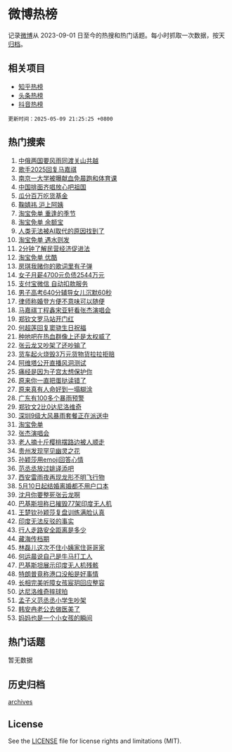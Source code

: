 # 微博热榜

记录[微博](https://www.weibo.com)从 2023-09-01 日至今的热搜和热门话题。每小时抓取一次数据，按天[归档](archives)。

## 相关项目

- [知乎热榜](https://github.com/hotarchive/zhihu)
- [头条热榜](https://github.com/hotarchive/toutiao)
- [抖音热榜](https://github.com/hotarchive/douyin)


`更新时间：2025-05-09 21:25:25 +0800`

## 热门搜索

1. [中俄两国要风雨同渡关山共越](https://m.weibo.cn/search?containerid=100103type%3D1%26t%3D10%26q%3D%23%E4%B8%AD%E4%BF%84%E4%B8%A4%E5%9B%BD%E8%A6%81%E9%A3%8E%E9%9B%A8%E5%90%8C%E6%B8%A1%E5%85%B3%E5%B1%B1%E5%85%B1%E8%B6%8A%23&stream_entry_id=51&isnewpage=1&extparam=seat%3D1%26cate%3D10103%26pos%3D0%26c_type%3D51%26filter_type%3Drealtimehot%26stream_entry_id%3D51%26q%3D%2523%25E4%25B8%25AD%25E4%25BF%2584%25E4%25B8%25A4%25E5%259B%25BD%25E8%25A6%2581%25E9%25A3%258E%25E9%259B%25A8%25E5%2590%258C%25E6%25B8%25A1%25E5%2585%25B3%25E5%25B1%25B1%25E5%2585%25B1%25E8%25B6%258A%2523%26dgr%3D0%26display_time%3D1746797123%26pre_seqid%3D174679712377603380353147)
1. [歌手2025回复马嘉祺](https://m.weibo.cn/search?containerid=100103type%3D1%26t%3D10%26q%3D%23%E6%AD%8C%E6%89%8B2025%E5%9B%9E%E5%A4%8D%E9%A9%AC%E5%98%89%E7%A5%BA%23&stream_entry_id=31&isnewpage=1&extparam=seat%3D1%26lcate%3D5001%26stream_entry_id%3D31%26q%3D%2523%25E6%25AD%258C%25E6%2589%258B2025%25E5%259B%259E%25E5%25A4%258D%25E9%25A9%25AC%25E5%2598%2589%25E7%25A5%25BA%2523%26dgr%3D0%26realpos%3D1%26cate%3D5001%26c_type%3D31%26pos%3D0%26band_rank%3D1%26flag%3D2%26filter_type%3Drealtimehot%26display_time%3D1746797123%26pre_seqid%3D174679712377603380353147)
1. [南京一大学被曝献血免晨跑和体育课](https://m.weibo.cn/search?containerid=100103type%3D1%26t%3D10%26q%3D%23%E5%8D%97%E4%BA%AC%E4%B8%80%E5%A4%A7%E5%AD%A6%E8%A2%AB%E6%9B%9D%E7%8C%AE%E8%A1%80%E5%85%8D%E6%99%A8%E8%B7%91%E5%92%8C%E4%BD%93%E8%82%B2%E8%AF%BE%23&stream_entry_id=31&isnewpage=1&extparam=seat%3D1%26lcate%3D5001%26stream_entry_id%3D31%26q%3D%2523%25E5%258D%2597%25E4%25BA%25AC%25E4%25B8%2580%25E5%25A4%25A7%25E5%25AD%25A6%25E8%25A2%25AB%25E6%259B%259D%25E7%258C%25AE%25E8%25A1%2580%25E5%2585%258D%25E6%2599%25A8%25E8%25B7%2591%25E5%2592%258C%25E4%25BD%2593%25E8%2582%25B2%25E8%25AF%25BE%2523%26dgr%3D0%26realpos%3D2%26cate%3D5001%26c_type%3D31%26pos%3D1%26band_rank%3D2%26flag%3D1%26filter_type%3Drealtimehot%26display_time%3D1746797123%26pre_seqid%3D174679712377603380353147)
1. [中国排面齐唱放心吧祖国](https://m.weibo.cn/search?containerid=100103type%3D1%26t%3D10%26q%3D%23%E4%B8%AD%E5%9B%BD%E6%8E%92%E9%9D%A2%E9%BD%90%E5%94%B1%E6%94%BE%E5%BF%83%E5%90%A7%E7%A5%96%E5%9B%BD%23&stream_entry_id=31&isnewpage=1&extparam=seat%3D1%26lcate%3D5001%26stream_entry_id%3D31%26q%3D%2523%25E4%25B8%25AD%25E5%259B%25BD%25E6%258E%2592%25E9%259D%25A2%25E9%25BD%2590%25E5%2594%25B1%25E6%2594%25BE%25E5%25BF%2583%25E5%2590%25A7%25E7%25A5%2596%25E5%259B%25BD%2523%26dgr%3D0%26realpos%3D3%26cate%3D5001%26c_type%3D31%26pos%3D2%26band_rank%3D3%26flag%3D0%26filter_type%3Drealtimehot%26display_time%3D1746797123%26pre_seqid%3D174679712377603380353147)
1. [瓜分百万吃货基金](https://m.weibo.cn/search?containerid=100103type%3D1%26t%3D10%26q%3D%23%E7%93%9C%E5%88%86%E7%99%BE%E4%B8%87%E5%90%83%E8%B4%A7%E5%9F%BA%E9%87%91%23&stream_entry_id=31&isnewpage=1&extparam=seat%3D1%26lcate%3D5001%26is_ad_pos%3D1%26stream_entry_id%3D31%26q%3D%2523%25E7%2593%259C%25E5%2588%2586%25E7%2599%25BE%25E4%25B8%2587%25E5%2590%2583%25E8%25B4%25A7%25E5%259F%25BA%25E9%2587%2591%2523%26dgr%3D0%26adid%3D285329%26cate%3D5001%26pos%3D3%26band_rank%3D4%26c_type%3D31%26filter_type%3Drealtimehot%26display_time%3D1746797123%26pre_seqid%3D174679712377603380353147)
1. [鞠婧祎 沪上阿姨](https://m.weibo.cn/search?containerid=100103type%3D1%26t%3D10%26q%3D%E9%9E%A0%E5%A9%A7%E7%A5%8E+%E6%B2%AA%E4%B8%8A%E9%98%BF%E5%A7%A8&stream_entry_id=31&isnewpage=1&extparam=seat%3D1%26lcate%3D5001%26stream_entry_id%3D31%26q%3D%25E9%259E%25A0%25E5%25A9%25A7%25E7%25A5%258E%2520%25E6%25B2%25AA%25E4%25B8%258A%25E9%2598%25BF%25E5%25A7%25A8%26dgr%3D0%26realpos%3D4%26cate%3D5001%26c_type%3D31%26pos%3D4%26band_rank%3D4%26flag%3D1%26filter_type%3Drealtimehot%26display_time%3D1746797123%26pre_seqid%3D174679712377603380353147)
1. [淘宝免单 重逢的季节](https://m.weibo.cn/search?containerid=100103type%3D1%26t%3D10%26q%3D%E6%B7%98%E5%AE%9D%E5%85%8D%E5%8D%95+%E9%87%8D%E9%80%A2%E7%9A%84%E5%AD%A3%E8%8A%82&stream_entry_id=31&isnewpage=1&extparam=seat%3D1%26lcate%3D5001%26stream_entry_id%3D31%26q%3D%25E6%25B7%2598%25E5%25AE%259D%25E5%2585%258D%25E5%258D%2595%2520%25E9%2587%258D%25E9%2580%25A2%25E7%259A%2584%25E5%25AD%25A3%25E8%258A%2582%26dgr%3D0%26realpos%3D5%26cate%3D5001%26c_type%3D31%26pos%3D5%26band_rank%3D5%26flag%3D0%26filter_type%3Drealtimehot%26display_time%3D1746797123%26pre_seqid%3D174679712377603380353147)
1. [淘宝免单 余额宝](https://m.weibo.cn/search?containerid=100103type%3D1%26t%3D10%26q%3D%E6%B7%98%E5%AE%9D%E5%85%8D%E5%8D%95+%E4%BD%99%E9%A2%9D%E5%AE%9D&stream_entry_id=31&isnewpage=1&extparam=seat%3D1%26lcate%3D5001%26stream_entry_id%3D31%26q%3D%25E6%25B7%2598%25E5%25AE%259D%25E5%2585%258D%25E5%258D%2595%2520%25E4%25BD%2599%25E9%25A2%259D%25E5%25AE%259D%26dgr%3D0%26realpos%3D6%26cate%3D5001%26c_type%3D31%26pos%3D6%26band_rank%3D6%26flag%3D1%26filter_type%3Drealtimehot%26display_time%3D1746797123%26pre_seqid%3D174679712377603380353147)
1. [人类无法被AI取代的原因找到了](https://m.weibo.cn/search?containerid=100103type%3D1%26t%3D10%26q%3D%23%E4%BA%BA%E7%B1%BB%E6%97%A0%E6%B3%95%E8%A2%ABAI%E5%8F%96%E4%BB%A3%E7%9A%84%E5%8E%9F%E5%9B%A0%E6%89%BE%E5%88%B0%E4%BA%86%23&stream_entry_id=31&isnewpage=1&extparam=seat%3D1%26lcate%3D5001%26is_ad_pos%3D1%26stream_entry_id%3D31%26q%3D%2523%25E4%25BA%25BA%25E7%25B1%25BB%25E6%2597%25A0%25E6%25B3%2595%25E8%25A2%25ABAI%25E5%258F%2596%25E4%25BB%25A3%25E7%259A%2584%25E5%258E%259F%25E5%259B%25A0%25E6%2589%25BE%25E5%2588%25B0%25E4%25BA%2586%2523%26dgr%3D0%26adid%3D285338%26pos%3D7%26topic_ad%3D1%26filter_type%3Drealtimehot%26band_rank%3D7%26c_type%3D31%26cate%3D5001%26display_time%3D1746797123%26pre_seqid%3D174679712377603380353147)
1. [淘宝免单 遇水则发](https://m.weibo.cn/search?containerid=100103type%3D1%26t%3D10%26q%3D%E6%B7%98%E5%AE%9D%E5%85%8D%E5%8D%95+%E9%81%87%E6%B0%B4%E5%88%99%E5%8F%91&stream_entry_id=31&isnewpage=1&extparam=seat%3D1%26lcate%3D5001%26stream_entry_id%3D31%26q%3D%25E6%25B7%2598%25E5%25AE%259D%25E5%2585%258D%25E5%258D%2595%2520%25E9%2581%2587%25E6%25B0%25B4%25E5%2588%2599%25E5%258F%2591%26dgr%3D0%26realpos%3D7%26cate%3D5001%26c_type%3D31%26pos%3D8%26band_rank%3D7%26flag%3D1%26filter_type%3Drealtimehot%26display_time%3D1746797123%26pre_seqid%3D174679712377603380353147)
1. [2分钟了解民营经济促进法](https://m.weibo.cn/search?containerid=100103type%3D1%26t%3D10%26q%3D%232%E5%88%86%E9%92%9F%E4%BA%86%E8%A7%A3%E6%B0%91%E8%90%A5%E7%BB%8F%E6%B5%8E%E4%BF%83%E8%BF%9B%E6%B3%95%23&stream_entry_id=31&isnewpage=1&extparam=seat%3D1%26lcate%3D5001%26stream_entry_id%3D31%26q%3D%25232%25E5%2588%2586%25E9%2592%259F%25E4%25BA%2586%25E8%25A7%25A3%25E6%25B0%2591%25E8%2590%25A5%25E7%25BB%258F%25E6%25B5%258E%25E4%25BF%2583%25E8%25BF%259B%25E6%25B3%2595%2523%26dgr%3D0%26realpos%3D8%26cate%3D5001%26c_type%3D31%26pos%3D9%26band_rank%3D8%26flag%3D0%26filter_type%3Drealtimehot%26display_time%3D1746797123%26pre_seqid%3D174679712377603380353147)
1. [淘宝免单 优酷](https://m.weibo.cn/search?containerid=100103type%3D1%26t%3D10%26q%3D%E6%B7%98%E5%AE%9D%E5%85%8D%E5%8D%95+%E4%BC%98%E9%85%B7&stream_entry_id=31&isnewpage=1&extparam=seat%3D1%26lcate%3D5001%26stream_entry_id%3D31%26q%3D%25E6%25B7%2598%25E5%25AE%259D%25E5%2585%258D%25E5%258D%2595%2520%25E4%25BC%2598%25E9%2585%25B7%26dgr%3D0%26realpos%3D9%26cate%3D5001%26c_type%3D31%26pos%3D10%26band_rank%3D9%26flag%3D0%26filter_type%3Drealtimehot%26display_time%3D1746797123%26pre_seqid%3D174679712377603380353147)
1. [房琪我赌你的歌词里有子弹](https://m.weibo.cn/search?containerid=100103type%3D1%26t%3D10%26q%3D%E6%88%BF%E7%90%AA%E6%88%91%E8%B5%8C%E4%BD%A0%E7%9A%84%E6%AD%8C%E8%AF%8D%E9%87%8C%E6%9C%89%E5%AD%90%E5%BC%B9&stream_entry_id=31&isnewpage=1&extparam=seat%3D1%26lcate%3D5001%26stream_entry_id%3D31%26q%3D%25E6%2588%25BF%25E7%2590%25AA%25E6%2588%2591%25E8%25B5%258C%25E4%25BD%25A0%25E7%259A%2584%25E6%25AD%258C%25E8%25AF%258D%25E9%2587%258C%25E6%259C%2589%25E5%25AD%2590%25E5%25BC%25B9%26dgr%3D0%26realpos%3D10%26cate%3D5001%26c_type%3D31%26pos%3D11%26band_rank%3D10%26flag%3D1%26filter_type%3Drealtimehot%26display_time%3D1746797123%26pre_seqid%3D174679712377603380353147)
1. [女子月薪4700元负债2544万元](https://m.weibo.cn/search?containerid=100103type%3D1%26t%3D10%26q%3D%23%E5%A5%B3%E5%AD%90%E6%9C%88%E8%96%AA4700%E5%85%83%E8%B4%9F%E5%80%BA2544%E4%B8%87%E5%85%83%23&stream_entry_id=31&isnewpage=1&extparam=seat%3D1%26lcate%3D5001%26stream_entry_id%3D31%26q%3D%2523%25E5%25A5%25B3%25E5%25AD%2590%25E6%259C%2588%25E8%2596%25AA4700%25E5%2585%2583%25E8%25B4%259F%25E5%2580%25BA2544%25E4%25B8%2587%25E5%2585%2583%2523%26dgr%3D0%26realpos%3D11%26cate%3D5001%26c_type%3D31%26pos%3D12%26band_rank%3D11%26flag%3D1%26filter_type%3Drealtimehot%26display_time%3D1746797123%26pre_seqid%3D174679712377603380353147)
1. [支付宝微信 自动扣款服务](https://m.weibo.cn/search?containerid=100103type%3D1%26t%3D10%26q%3D%E6%94%AF%E4%BB%98%E5%AE%9D%E5%BE%AE%E4%BF%A1+%E8%87%AA%E5%8A%A8%E6%89%A3%E6%AC%BE%E6%9C%8D%E5%8A%A1&stream_entry_id=31&isnewpage=1&extparam=seat%3D1%26lcate%3D5001%26stream_entry_id%3D31%26q%3D%25E6%2594%25AF%25E4%25BB%2598%25E5%25AE%259D%25E5%25BE%25AE%25E4%25BF%25A1%2520%25E8%2587%25AA%25E5%258A%25A8%25E6%2589%25A3%25E6%25AC%25BE%25E6%259C%258D%25E5%258A%25A1%26dgr%3D0%26realpos%3D12%26cate%3D5001%26c_type%3D31%26pos%3D13%26band_rank%3D12%26flag%3D2%26filter_type%3Drealtimehot%26display_time%3D1746797123%26pre_seqid%3D174679712377603380353147)
1. [男子高考640分辅导女儿沉默60秒](https://m.weibo.cn/search?containerid=100103type%3D1%26t%3D10%26q%3D%23%E7%94%B7%E5%AD%90%E9%AB%98%E8%80%83640%E5%88%86%E8%BE%85%E5%AF%BC%E5%A5%B3%E5%84%BF%E6%B2%89%E9%BB%9860%E7%A7%92%23&stream_entry_id=31&isnewpage=1&extparam=seat%3D1%26lcate%3D5001%26stream_entry_id%3D31%26q%3D%2523%25E7%2594%25B7%25E5%25AD%2590%25E9%25AB%2598%25E8%2580%2583640%25E5%2588%2586%25E8%25BE%2585%25E5%25AF%25BC%25E5%25A5%25B3%25E5%2584%25BF%25E6%25B2%2589%25E9%25BB%259860%25E7%25A7%2592%2523%26dgr%3D0%26realpos%3D13%26cate%3D5001%26c_type%3D31%26pos%3D14%26band_rank%3D13%26flag%3D0%26filter_type%3Drealtimehot%26display_time%3D1746797123%26pre_seqid%3D174679712377603380353147)
1. [律师称婚登方便不意味可以随便](https://m.weibo.cn/search?containerid=100103type%3D1%26t%3D10%26q%3D%23%E5%BE%8B%E5%B8%88%E7%A7%B0%E5%A9%9A%E7%99%BB%E6%96%B9%E4%BE%BF%E4%B8%8D%E6%84%8F%E5%91%B3%E5%8F%AF%E4%BB%A5%E9%9A%8F%E4%BE%BF%23&stream_entry_id=31&isnewpage=1&extparam=seat%3D1%26lcate%3D5001%26stream_entry_id%3D31%26q%3D%2523%25E5%25BE%258B%25E5%25B8%2588%25E7%25A7%25B0%25E5%25A9%259A%25E7%2599%25BB%25E6%2596%25B9%25E4%25BE%25BF%25E4%25B8%258D%25E6%2584%258F%25E5%2591%25B3%25E5%258F%25AF%25E4%25BB%25A5%25E9%259A%258F%25E4%25BE%25BF%2523%26dgr%3D0%26realpos%3D14%26cate%3D5001%26c_type%3D31%26pos%3D15%26band_rank%3D14%26flag%3D1%26filter_type%3Drealtimehot%26display_time%3D1746797123%26pre_seqid%3D174679712377603380353147)
1. [马嘉祺丁程鑫宋亚轩看张杰演唱会](https://m.weibo.cn/search?containerid=100103type%3D1%26t%3D10%26q%3D%23%E9%A9%AC%E5%98%89%E7%A5%BA%E4%B8%81%E7%A8%8B%E9%91%AB%E5%AE%8B%E4%BA%9A%E8%BD%A9%E7%9C%8B%E5%BC%A0%E6%9D%B0%E6%BC%94%E5%94%B1%E4%BC%9A%23&stream_entry_id=31&isnewpage=1&extparam=seat%3D1%26lcate%3D5001%26stream_entry_id%3D31%26q%3D%2523%25E9%25A9%25AC%25E5%2598%2589%25E7%25A5%25BA%25E4%25B8%2581%25E7%25A8%258B%25E9%2591%25AB%25E5%25AE%258B%25E4%25BA%259A%25E8%25BD%25A9%25E7%259C%258B%25E5%25BC%25A0%25E6%259D%25B0%25E6%25BC%2594%25E5%2594%25B1%25E4%25BC%259A%2523%26dgr%3D0%26realpos%3D15%26cate%3D5001%26c_type%3D31%26pos%3D16%26band_rank%3D15%26flag%3D1%26filter_type%3Drealtimehot%26display_time%3D1746797123%26pre_seqid%3D174679712377603380353147)
1. [郑钦文罗马站开门红](https://m.weibo.cn/search?containerid=100103type%3D1%26t%3D10%26q%3D%23%E9%83%91%E9%92%A6%E6%96%87%E7%BD%97%E9%A9%AC%E7%AB%99%E5%BC%80%E9%97%A8%E7%BA%A2%23&stream_entry_id=31&isnewpage=1&extparam=seat%3D1%26lcate%3D5001%26stream_entry_id%3D31%26q%3D%2523%25E9%2583%2591%25E9%2592%25A6%25E6%2596%2587%25E7%25BD%2597%25E9%25A9%25AC%25E7%25AB%2599%25E5%25BC%2580%25E9%2597%25A8%25E7%25BA%25A2%2523%26dgr%3D0%26realpos%3D16%26cate%3D5001%26c_type%3D31%26pos%3D17%26band_rank%3D16%26flag%3D1%26filter_type%3Drealtimehot%26display_time%3D1746797123%26pre_seqid%3D174679712377603380353147)
1. [何超莲回复窦骁生日祝福](https://m.weibo.cn/search?containerid=100103type%3D1%26t%3D10%26q%3D%23%E4%BD%95%E8%B6%85%E8%8E%B2%E5%9B%9E%E5%A4%8D%E7%AA%A6%E9%AA%81%E7%94%9F%E6%97%A5%E7%A5%9D%E7%A6%8F%23&stream_entry_id=31&isnewpage=1&extparam=seat%3D1%26lcate%3D5001%26stream_entry_id%3D31%26q%3D%2523%25E4%25BD%2595%25E8%25B6%2585%25E8%258E%25B2%25E5%259B%259E%25E5%25A4%258D%25E7%25AA%25A6%25E9%25AA%2581%25E7%2594%259F%25E6%2597%25A5%25E7%25A5%259D%25E7%25A6%258F%2523%26dgr%3D0%26realpos%3D17%26cate%3D5001%26c_type%3D31%26pos%3D18%26band_rank%3D17%26flag%3D2%26filter_type%3Drealtimehot%26display_time%3D1746797123%26pre_seqid%3D174679712377603380353147)
1. [种地吧在热血群像上还是太权威了](https://m.weibo.cn/search?containerid=100103type%3D1%26t%3D10%26q%3D%E7%A7%8D%E5%9C%B0%E5%90%A7%E5%9C%A8%E7%83%AD%E8%A1%80%E7%BE%A4%E5%83%8F%E4%B8%8A%E8%BF%98%E6%98%AF%E5%A4%AA%E6%9D%83%E5%A8%81%E4%BA%86&stream_entry_id=31&isnewpage=1&extparam=seat%3D1%26lcate%3D5001%26stream_entry_id%3D31%26q%3D%25E7%25A7%258D%25E5%259C%25B0%25E5%2590%25A7%25E5%259C%25A8%25E7%2583%25AD%25E8%25A1%2580%25E7%25BE%25A4%25E5%2583%258F%25E4%25B8%258A%25E8%25BF%2598%25E6%2598%25AF%25E5%25A4%25AA%25E6%259D%2583%25E5%25A8%2581%25E4%25BA%2586%26dgr%3D0%26realpos%3D18%26cate%3D5001%26c_type%3D31%26pos%3D19%26band_rank%3D18%26flag%3D1%26filter_type%3Drealtimehot%26display_time%3D1746797123%26pre_seqid%3D174679712377603380353147)
1. [张云龙又吵架了还吵输了](https://m.weibo.cn/search?containerid=100103type%3D1%26t%3D10%26q%3D%E5%BC%A0%E4%BA%91%E9%BE%99%E5%8F%88%E5%90%B5%E6%9E%B6%E4%BA%86%E8%BF%98%E5%90%B5%E8%BE%93%E4%BA%86&stream_entry_id=31&isnewpage=1&extparam=seat%3D1%26lcate%3D5001%26stream_entry_id%3D31%26q%3D%25E5%25BC%25A0%25E4%25BA%2591%25E9%25BE%2599%25E5%258F%2588%25E5%2590%25B5%25E6%259E%25B6%25E4%25BA%2586%25E8%25BF%2598%25E5%2590%25B5%25E8%25BE%2593%25E4%25BA%2586%26dgr%3D0%26realpos%3D19%26cate%3D5001%26c_type%3D31%26pos%3D20%26band_rank%3D19%26flag%3D1%26filter_type%3Drealtimehot%26display_time%3D1746797123%26pre_seqid%3D174679712377603380353147)
1. [货车起火烧毁3万元货物货拉拉拒赔](https://m.weibo.cn/search?containerid=100103type%3D1%26t%3D10%26q%3D%23%E8%B4%A7%E8%BD%A6%E8%B5%B7%E7%81%AB%E7%83%A7%E6%AF%813%E4%B8%87%E5%85%83%E8%B4%A7%E7%89%A9%E8%B4%A7%E6%8B%89%E6%8B%89%E6%8B%92%E8%B5%94%23&stream_entry_id=31&isnewpage=1&extparam=seat%3D1%26lcate%3D5001%26stream_entry_id%3D31%26q%3D%2523%25E8%25B4%25A7%25E8%25BD%25A6%25E8%25B5%25B7%25E7%2581%25AB%25E7%2583%25A7%25E6%25AF%25813%25E4%25B8%2587%25E5%2585%2583%25E8%25B4%25A7%25E7%2589%25A9%25E8%25B4%25A7%25E6%258B%2589%25E6%258B%2589%25E6%258B%2592%25E8%25B5%2594%2523%26dgr%3D0%26realpos%3D20%26cate%3D5001%26c_type%3D31%26pos%3D21%26band_rank%3D20%26flag%3D1%26filter_type%3Drealtimehot%26display_time%3D1746797123%26pre_seqid%3D174679712377603380353147)
1. [阿维塔公开直播风洞测试](https://m.weibo.cn/search?containerid=100103type%3D1%26t%3D10%26q%3D%23%E9%98%BF%E7%BB%B4%E5%A1%94%E5%85%AC%E5%BC%80%E7%9B%B4%E6%92%AD%E9%A3%8E%E6%B4%9E%E6%B5%8B%E8%AF%95%23&stream_entry_id=31&isnewpage=1&extparam=seat%3D1%26lcate%3D5001%26stream_entry_id%3D31%26q%3D%2523%25E9%2598%25BF%25E7%25BB%25B4%25E5%25A1%2594%25E5%2585%25AC%25E5%25BC%2580%25E7%259B%25B4%25E6%2592%25AD%25E9%25A3%258E%25E6%25B4%259E%25E6%25B5%258B%25E8%25AF%2595%2523%26dgr%3D0%26realpos%3D21%26cate%3D5001%26c_type%3D31%26pos%3D22%26band_rank%3D21%26flag%3D1%26filter_type%3Drealtimehot%26display_time%3D1746797123%26pre_seqid%3D174679712377603380353147)
1. [痛经是因为子宫太想保护你](https://m.weibo.cn/search?containerid=100103type%3D1%26t%3D10%26q%3D%E7%97%9B%E7%BB%8F%E6%98%AF%E5%9B%A0%E4%B8%BA%E5%AD%90%E5%AE%AB%E5%A4%AA%E6%83%B3%E4%BF%9D%E6%8A%A4%E4%BD%A0&stream_entry_id=31&isnewpage=1&extparam=seat%3D1%26lcate%3D5001%26stream_entry_id%3D31%26q%3D%25E7%2597%259B%25E7%25BB%258F%25E6%2598%25AF%25E5%259B%25A0%25E4%25B8%25BA%25E5%25AD%2590%25E5%25AE%25AB%25E5%25A4%25AA%25E6%2583%25B3%25E4%25BF%259D%25E6%258A%25A4%25E4%25BD%25A0%26dgr%3D0%26realpos%3D22%26cate%3D5001%26c_type%3D31%26pos%3D23%26band_rank%3D22%26flag%3D1%26filter_type%3Drealtimehot%26display_time%3D1746797123%26pre_seqid%3D174679712377603380353147)
1. [原来你一直把蛋挞读错了](https://m.weibo.cn/search?containerid=100103type%3D1%26t%3D10%26q%3D%23%E5%8E%9F%E6%9D%A5%E4%BD%A0%E4%B8%80%E7%9B%B4%E6%8A%8A%E8%9B%8B%E6%8C%9E%E8%AF%BB%E9%94%99%E4%BA%86%23&stream_entry_id=31&isnewpage=1&extparam=seat%3D1%26lcate%3D5001%26stream_entry_id%3D31%26q%3D%2523%25E5%258E%259F%25E6%259D%25A5%25E4%25BD%25A0%25E4%25B8%2580%25E7%259B%25B4%25E6%258A%258A%25E8%259B%258B%25E6%258C%259E%25E8%25AF%25BB%25E9%2594%2599%25E4%25BA%2586%2523%26dgr%3D0%26realpos%3D23%26cate%3D5001%26c_type%3D31%26pos%3D24%26band_rank%3D23%26flag%3D0%26filter_type%3Drealtimehot%26display_time%3D1746797123%26pre_seqid%3D174679712377603380353147)
1. [原来真有人命好到一塌糊涂](https://m.weibo.cn/search?containerid=100103type%3D1%26t%3D10%26q%3D%E5%8E%9F%E6%9D%A5%E7%9C%9F%E6%9C%89%E4%BA%BA%E5%91%BD%E5%A5%BD%E5%88%B0%E4%B8%80%E5%A1%8C%E7%B3%8A%E6%B6%82&stream_entry_id=31&isnewpage=1&extparam=seat%3D1%26lcate%3D5001%26stream_entry_id%3D31%26q%3D%25E5%258E%259F%25E6%259D%25A5%25E7%259C%259F%25E6%259C%2589%25E4%25BA%25BA%25E5%2591%25BD%25E5%25A5%25BD%25E5%2588%25B0%25E4%25B8%2580%25E5%25A1%258C%25E7%25B3%258A%25E6%25B6%2582%26dgr%3D0%26realpos%3D24%26cate%3D5001%26c_type%3D31%26pos%3D25%26band_rank%3D24%26flag%3D0%26filter_type%3Drealtimehot%26display_time%3D1746797123%26pre_seqid%3D174679712377603380353147)
1. [广东有100多个暴雨预警](https://m.weibo.cn/search?containerid=100103type%3D1%26t%3D10%26q%3D%23%E5%B9%BF%E4%B8%9C%E6%9C%89100%E5%A4%9A%E4%B8%AA%E6%9A%B4%E9%9B%A8%E9%A2%84%E8%AD%A6%23&stream_entry_id=31&isnewpage=1&extparam=seat%3D1%26lcate%3D5001%26stream_entry_id%3D31%26q%3D%2523%25E5%25B9%25BF%25E4%25B8%259C%25E6%259C%2589100%25E5%25A4%259A%25E4%25B8%25AA%25E6%259A%25B4%25E9%259B%25A8%25E9%25A2%2584%25E8%25AD%25A6%2523%26dgr%3D0%26realpos%3D25%26cate%3D5001%26c_type%3D31%26pos%3D26%26band_rank%3D25%26flag%3D1%26filter_type%3Drealtimehot%26display_time%3D1746797123%26pre_seqid%3D174679712377603380353147)
1. [郑钦文2比0达尼洛维奇](https://m.weibo.cn/search?containerid=100103type%3D1%26t%3D10%26q%3D%23%E9%83%91%E9%92%A6%E6%96%872%E6%AF%940%E8%BE%BE%E5%B0%BC%E6%B4%9B%E7%BB%B4%E5%A5%87%23&stream_entry_id=31&isnewpage=1&extparam=seat%3D1%26lcate%3D5001%26stream_entry_id%3D31%26q%3D%2523%25E9%2583%2591%25E9%2592%25A6%25E6%2596%25872%25E6%25AF%25940%25E8%25BE%25BE%25E5%25B0%25BC%25E6%25B4%259B%25E7%25BB%25B4%25E5%25A5%2587%2523%26dgr%3D0%26realpos%3D26%26cate%3D5001%26c_type%3D31%26pos%3D27%26band_rank%3D26%26flag%3D1%26filter_type%3Drealtimehot%26display_time%3D1746797123%26pre_seqid%3D174679712377603380353147)
1. [深圳9级大风暴雨套餐正在派送中](https://m.weibo.cn/search?containerid=100103type%3D1%26t%3D10%26q%3D%23%E6%B7%B1%E5%9C%B39%E7%BA%A7%E5%A4%A7%E9%A3%8E%E6%9A%B4%E9%9B%A8%E5%A5%97%E9%A4%90%E6%AD%A3%E5%9C%A8%E6%B4%BE%E9%80%81%E4%B8%AD%23&stream_entry_id=31&isnewpage=1&extparam=seat%3D1%26lcate%3D5001%26stream_entry_id%3D31%26q%3D%2523%25E6%25B7%25B1%25E5%259C%25B39%25E7%25BA%25A7%25E5%25A4%25A7%25E9%25A3%258E%25E6%259A%25B4%25E9%259B%25A8%25E5%25A5%2597%25E9%25A4%2590%25E6%25AD%25A3%25E5%259C%25A8%25E6%25B4%25BE%25E9%2580%2581%25E4%25B8%25AD%2523%26dgr%3D0%26realpos%3D27%26cate%3D5001%26c_type%3D31%26pos%3D28%26band_rank%3D27%26flag%3D0%26filter_type%3Drealtimehot%26display_time%3D1746797123%26pre_seqid%3D174679712377603380353147)
1. [淘宝免单](https://m.weibo.cn/search?containerid=100103type%3D1%26t%3D10%26q%3D%E6%B7%98%E5%AE%9D%E5%85%8D%E5%8D%95&stream_entry_id=31&isnewpage=1&extparam=seat%3D1%26lcate%3D5001%26stream_entry_id%3D31%26q%3D%25E6%25B7%2598%25E5%25AE%259D%25E5%2585%258D%25E5%258D%2595%26dgr%3D0%26realpos%3D28%26cate%3D5001%26c_type%3D31%26pos%3D29%26band_rank%3D28%26flag%3D0%26filter_type%3Drealtimehot%26display_time%3D1746797123%26pre_seqid%3D174679712377603380353147)
1. [张杰演唱会](https://m.weibo.cn/search?containerid=100103type%3D1%26t%3D10%26q%3D%E5%BC%A0%E6%9D%B0%E6%BC%94%E5%94%B1%E4%BC%9A&stream_entry_id=31&isnewpage=1&extparam=seat%3D1%26lcate%3D5001%26stream_entry_id%3D31%26q%3D%25E5%25BC%25A0%25E6%259D%25B0%25E6%25BC%2594%25E5%2594%25B1%25E4%25BC%259A%26dgr%3D0%26realpos%3D29%26cate%3D5001%26c_type%3D31%26pos%3D30%26band_rank%3D29%26flag%3D1%26filter_type%3Drealtimehot%26display_time%3D1746797123%26pre_seqid%3D174679712377603380353147)
1. [老人摘十斤樱桃摆路边被人顺走](https://m.weibo.cn/search?containerid=100103type%3D1%26t%3D10%26q%3D%23%E8%80%81%E4%BA%BA%E6%91%98%E5%8D%81%E6%96%A4%E6%A8%B1%E6%A1%83%E6%91%86%E8%B7%AF%E8%BE%B9%E8%A2%AB%E4%BA%BA%E9%A1%BA%E8%B5%B0%23&stream_entry_id=31&isnewpage=1&extparam=seat%3D1%26lcate%3D5001%26stream_entry_id%3D31%26q%3D%2523%25E8%2580%2581%25E4%25BA%25BA%25E6%2591%2598%25E5%258D%2581%25E6%2596%25A4%25E6%25A8%25B1%25E6%25A1%2583%25E6%2591%2586%25E8%25B7%25AF%25E8%25BE%25B9%25E8%25A2%25AB%25E4%25BA%25BA%25E9%25A1%25BA%25E8%25B5%25B0%2523%26dgr%3D0%26realpos%3D30%26cate%3D5001%26c_type%3D31%26pos%3D31%26band_rank%3D30%26flag%3D0%26filter_type%3Drealtimehot%26display_time%3D1746797123%26pre_seqid%3D174679712377603380353147)
1. [贵州发现罕见幽灵之花](https://m.weibo.cn/search?containerid=100103type%3D1%26t%3D10%26q%3D%23%E8%B4%B5%E5%B7%9E%E5%8F%91%E7%8E%B0%E7%BD%95%E8%A7%81%E5%B9%BD%E7%81%B5%E4%B9%8B%E8%8A%B1%23&stream_entry_id=31&isnewpage=1&extparam=seat%3D1%26lcate%3D5001%26stream_entry_id%3D31%26q%3D%2523%25E8%25B4%25B5%25E5%25B7%259E%25E5%258F%2591%25E7%258E%25B0%25E7%25BD%2595%25E8%25A7%2581%25E5%25B9%25BD%25E7%2581%25B5%25E4%25B9%258B%25E8%258A%25B1%2523%26dgr%3D0%26realpos%3D31%26cate%3D5001%26c_type%3D31%26pos%3D32%26band_rank%3D31%26flag%3D1%26filter_type%3Drealtimehot%26display_time%3D1746797123%26pre_seqid%3D174679712377603380353147)
1. [孙颖莎用emoji回答心情](https://m.weibo.cn/search?containerid=100103type%3D1%26t%3D10%26q%3D%23%E5%AD%99%E9%A2%96%E8%8E%8E%E7%94%A8emoji%E5%9B%9E%E7%AD%94%E5%BF%83%E6%83%85%23&stream_entry_id=31&isnewpage=1&extparam=seat%3D1%26lcate%3D5001%26stream_entry_id%3D31%26q%3D%2523%25E5%25AD%2599%25E9%25A2%2596%25E8%258E%258E%25E7%2594%25A8emoji%25E5%259B%259E%25E7%25AD%2594%25E5%25BF%2583%25E6%2583%2585%2523%26dgr%3D0%26realpos%3D32%26cate%3D5001%26c_type%3D31%26pos%3D33%26band_rank%3D32%26flag%3D1%26filter_type%3Drealtimehot%26display_time%3D1746797123%26pre_seqid%3D174679712377603380353147)
1. [范丞丞放过姚译添吧](https://m.weibo.cn/search?containerid=100103type%3D1%26t%3D10%26q%3D%E8%8C%83%E4%B8%9E%E4%B8%9E%E6%94%BE%E8%BF%87%E5%A7%9A%E8%AF%91%E6%B7%BB%E5%90%A7&stream_entry_id=31&isnewpage=1&extparam=seat%3D1%26lcate%3D5001%26stream_entry_id%3D31%26q%3D%25E8%258C%2583%25E4%25B8%259E%25E4%25B8%259E%25E6%2594%25BE%25E8%25BF%2587%25E5%25A7%259A%25E8%25AF%2591%25E6%25B7%25BB%25E5%2590%25A7%26dgr%3D0%26realpos%3D33%26cate%3D5001%26c_type%3D31%26pos%3D34%26band_rank%3D33%26flag%3D1%26filter_type%3Drealtimehot%26display_time%3D1746797123%26pre_seqid%3D174679712377603380353147)
1. [西安雷雨夜再现龙形不明飞行物](https://m.weibo.cn/search?containerid=100103type%3D1%26t%3D10%26q%3D%23%E8%A5%BF%E5%AE%89%E9%9B%B7%E9%9B%A8%E5%A4%9C%E5%86%8D%E7%8E%B0%E9%BE%99%E5%BD%A2%E4%B8%8D%E6%98%8E%E9%A3%9E%E8%A1%8C%E7%89%A9%23&stream_entry_id=31&isnewpage=1&extparam=seat%3D1%26lcate%3D5001%26stream_entry_id%3D31%26q%3D%2523%25E8%25A5%25BF%25E5%25AE%2589%25E9%259B%25B7%25E9%259B%25A8%25E5%25A4%259C%25E5%2586%258D%25E7%258E%25B0%25E9%25BE%2599%25E5%25BD%25A2%25E4%25B8%258D%25E6%2598%258E%25E9%25A3%259E%25E8%25A1%258C%25E7%2589%25A9%2523%26dgr%3D0%26realpos%3D34%26cate%3D5001%26c_type%3D31%26pos%3D35%26band_rank%3D34%26flag%3D1%26filter_type%3Drealtimehot%26display_time%3D1746797123%26pre_seqid%3D174679712377603380353147)
1. [5月10日起结婚离婚都不用户口本](https://m.weibo.cn/search?containerid=100103type%3D1%26t%3D10%26q%3D%235%E6%9C%8810%E6%97%A5%E8%B5%B7%E7%BB%93%E5%A9%9A%E7%A6%BB%E5%A9%9A%E9%83%BD%E4%B8%8D%E7%94%A8%E6%88%B7%E5%8F%A3%E6%9C%AC%23&stream_entry_id=31&isnewpage=1&extparam=seat%3D1%26lcate%3D5001%26stream_entry_id%3D31%26q%3D%25235%25E6%259C%258810%25E6%2597%25A5%25E8%25B5%25B7%25E7%25BB%2593%25E5%25A9%259A%25E7%25A6%25BB%25E5%25A9%259A%25E9%2583%25BD%25E4%25B8%258D%25E7%2594%25A8%25E6%2588%25B7%25E5%258F%25A3%25E6%259C%25AC%2523%26dgr%3D0%26realpos%3D35%26cate%3D5001%26c_type%3D31%26pos%3D36%26band_rank%3D35%26flag%3D0%26filter_type%3Drealtimehot%26display_time%3D1746797123%26pre_seqid%3D174679712377603380353147)
1. [沈月你要整死张云龙啊](https://m.weibo.cn/search?containerid=100103type%3D1%26t%3D10%26q%3D%23%E6%B2%88%E6%9C%88%E4%BD%A0%E8%A6%81%E6%95%B4%E6%AD%BB%E5%BC%A0%E4%BA%91%E9%BE%99%E5%95%8A%23&stream_entry_id=31&isnewpage=1&extparam=seat%3D1%26lcate%3D5001%26stream_entry_id%3D31%26q%3D%2523%25E6%25B2%2588%25E6%259C%2588%25E4%25BD%25A0%25E8%25A6%2581%25E6%2595%25B4%25E6%25AD%25BB%25E5%25BC%25A0%25E4%25BA%2591%25E9%25BE%2599%25E5%2595%258A%2523%26dgr%3D0%26realpos%3D36%26cate%3D5001%26c_type%3D31%26pos%3D37%26band_rank%3D36%26flag%3D1%26filter_type%3Drealtimehot%26display_time%3D1746797123%26pre_seqid%3D174679712377603380353147)
1. [巴基斯坦称已摧毁77架印度无人机](https://m.weibo.cn/search?containerid=100103type%3D1%26t%3D10%26q%3D%23%E5%B7%B4%E5%9F%BA%E6%96%AF%E5%9D%A6%E7%A7%B0%E5%B7%B2%E6%91%A7%E6%AF%8177%E6%9E%B6%E5%8D%B0%E5%BA%A6%E6%97%A0%E4%BA%BA%E6%9C%BA%23&stream_entry_id=31&isnewpage=1&extparam=seat%3D1%26lcate%3D5001%26stream_entry_id%3D31%26q%3D%2523%25E5%25B7%25B4%25E5%259F%25BA%25E6%2596%25AF%25E5%259D%25A6%25E7%25A7%25B0%25E5%25B7%25B2%25E6%2591%25A7%25E6%25AF%258177%25E6%259E%25B6%25E5%258D%25B0%25E5%25BA%25A6%25E6%2597%25A0%25E4%25BA%25BA%25E6%259C%25BA%2523%26dgr%3D0%26realpos%3D37%26cate%3D5001%26c_type%3D31%26pos%3D38%26band_rank%3D37%26flag%3D0%26filter_type%3Drealtimehot%26display_time%3D1746797123%26pre_seqid%3D174679712377603380353147)
1. [王楚钦孙颖莎复盘训练满脸认真](https://m.weibo.cn/search?containerid=100103type%3D1%26t%3D10%26q%3D%23%E7%8E%8B%E6%A5%9A%E9%92%A6%E5%AD%99%E9%A2%96%E8%8E%8E%E5%A4%8D%E7%9B%98%E8%AE%AD%E7%BB%83%E6%BB%A1%E8%84%B8%E8%AE%A4%E7%9C%9F%23&stream_entry_id=31&isnewpage=1&extparam=seat%3D1%26lcate%3D5001%26stream_entry_id%3D31%26q%3D%2523%25E7%258E%258B%25E6%25A5%259A%25E9%2592%25A6%25E5%25AD%2599%25E9%25A2%2596%25E8%258E%258E%25E5%25A4%258D%25E7%259B%2598%25E8%25AE%25AD%25E7%25BB%2583%25E6%25BB%25A1%25E8%2584%25B8%25E8%25AE%25A4%25E7%259C%259F%2523%26dgr%3D0%26realpos%3D38%26cate%3D5001%26c_type%3D31%26pos%3D39%26band_rank%3D38%26flag%3D1%26filter_type%3Drealtimehot%26display_time%3D1746797123%26pre_seqid%3D174679712377603380353147)
1. [印度无法反驳的事实](https://m.weibo.cn/search?containerid=100103type%3D1%26t%3D10%26q%3D%E5%8D%B0%E5%BA%A6%E6%97%A0%E6%B3%95%E5%8F%8D%E9%A9%B3%E7%9A%84%E4%BA%8B%E5%AE%9E&stream_entry_id=31&isnewpage=1&extparam=seat%3D1%26lcate%3D5001%26stream_entry_id%3D31%26q%3D%25E5%258D%25B0%25E5%25BA%25A6%25E6%2597%25A0%25E6%25B3%2595%25E5%258F%258D%25E9%25A9%25B3%25E7%259A%2584%25E4%25BA%258B%25E5%25AE%259E%26dgr%3D0%26realpos%3D39%26cate%3D5001%26c_type%3D31%26pos%3D40%26band_rank%3D39%26flag%3D1%26filter_type%3Drealtimehot%26display_time%3D1746797123%26pre_seqid%3D174679712377603380353147)
1. [行人走路安全距离是多少](https://m.weibo.cn/search?containerid=100103type%3D1%26t%3D10%26q%3D%E8%A1%8C%E4%BA%BA%E8%B5%B0%E8%B7%AF%E5%AE%89%E5%85%A8%E8%B7%9D%E7%A6%BB%E6%98%AF%E5%A4%9A%E5%B0%91&stream_entry_id=31&isnewpage=1&extparam=seat%3D1%26lcate%3D5001%26stream_entry_id%3D31%26q%3D%25E8%25A1%258C%25E4%25BA%25BA%25E8%25B5%25B0%25E8%25B7%25AF%25E5%25AE%2589%25E5%2585%25A8%25E8%25B7%259D%25E7%25A6%25BB%25E6%2598%25AF%25E5%25A4%259A%25E5%25B0%2591%26dgr%3D0%26realpos%3D40%26cate%3D5001%26c_type%3D31%26pos%3D41%26band_rank%3D40%26flag%3D1%26filter_type%3Drealtimehot%26display_time%3D1746797123%26pre_seqid%3D174679712377603380353147)
1. [藏海传档期](https://m.weibo.cn/search?containerid=100103type%3D1%26t%3D10%26q%3D%E8%97%8F%E6%B5%B7%E4%BC%A0%E6%A1%A3%E6%9C%9F&stream_entry_id=31&isnewpage=1&extparam=seat%3D1%26lcate%3D5001%26stream_entry_id%3D31%26q%3D%25E8%2597%258F%25E6%25B5%25B7%25E4%25BC%25A0%25E6%25A1%25A3%25E6%259C%259F%26dgr%3D0%26realpos%3D41%26cate%3D5001%26c_type%3D31%26pos%3D42%26band_rank%3D41%26flag%3D0%26filter_type%3Drealtimehot%26display_time%3D1746797123%26pre_seqid%3D174679712377603380353147)
1. [林磊儿这次不住小姨家住哥哥家](https://m.weibo.cn/search?containerid=100103type%3D1%26t%3D10%26q%3D%E6%9E%97%E7%A3%8A%E5%84%BF%E8%BF%99%E6%AC%A1%E4%B8%8D%E4%BD%8F%E5%B0%8F%E5%A7%A8%E5%AE%B6%E4%BD%8F%E5%93%A5%E5%93%A5%E5%AE%B6&stream_entry_id=31&isnewpage=1&extparam=seat%3D1%26lcate%3D5001%26stream_entry_id%3D31%26q%3D%25E6%259E%2597%25E7%25A3%258A%25E5%2584%25BF%25E8%25BF%2599%25E6%25AC%25A1%25E4%25B8%258D%25E4%25BD%258F%25E5%25B0%258F%25E5%25A7%25A8%25E5%25AE%25B6%25E4%25BD%258F%25E5%2593%25A5%25E5%2593%25A5%25E5%25AE%25B6%26dgr%3D0%26realpos%3D42%26cate%3D5001%26c_type%3D31%26pos%3D43%26band_rank%3D42%26flag%3D1%26filter_type%3Drealtimehot%26display_time%3D1746797123%26pre_seqid%3D174679712377603380353147)
1. [何运晨说自己是牛马打工人](https://m.weibo.cn/search?containerid=100103type%3D1%26t%3D10%26q%3D%E4%BD%95%E8%BF%90%E6%99%A8%E8%AF%B4%E8%87%AA%E5%B7%B1%E6%98%AF%E7%89%9B%E9%A9%AC%E6%89%93%E5%B7%A5%E4%BA%BA&stream_entry_id=31&isnewpage=1&extparam=seat%3D1%26lcate%3D5001%26stream_entry_id%3D31%26q%3D%25E4%25BD%2595%25E8%25BF%2590%25E6%2599%25A8%25E8%25AF%25B4%25E8%2587%25AA%25E5%25B7%25B1%25E6%2598%25AF%25E7%2589%259B%25E9%25A9%25AC%25E6%2589%2593%25E5%25B7%25A5%25E4%25BA%25BA%26dgr%3D0%26realpos%3D43%26cate%3D5001%26c_type%3D31%26pos%3D44%26band_rank%3D43%26flag%3D1%26filter_type%3Drealtimehot%26display_time%3D1746797123%26pre_seqid%3D174679712377603380353147)
1. [巴基斯坦展示印度无人机残骸](https://m.weibo.cn/search?containerid=100103type%3D1%26t%3D10%26q%3D%E5%B7%B4%E5%9F%BA%E6%96%AF%E5%9D%A6%E5%B1%95%E7%A4%BA%E5%8D%B0%E5%BA%A6%E6%97%A0%E4%BA%BA%E6%9C%BA%E6%AE%8B%E9%AA%B8&stream_entry_id=31&isnewpage=1&extparam=seat%3D1%26lcate%3D5001%26stream_entry_id%3D31%26q%3D%25E5%25B7%25B4%25E5%259F%25BA%25E6%2596%25AF%25E5%259D%25A6%25E5%25B1%2595%25E7%25A4%25BA%25E5%258D%25B0%25E5%25BA%25A6%25E6%2597%25A0%25E4%25BA%25BA%25E6%259C%25BA%25E6%25AE%258B%25E9%25AA%25B8%26dgr%3D0%26realpos%3D44%26cate%3D5001%26c_type%3D31%26pos%3D45%26band_rank%3D44%26flag%3D0%26filter_type%3Drealtimehot%26display_time%3D1746797123%26pre_seqid%3D174679712377603380353147)
1. [特朗普竟称港口没船是好事情](https://m.weibo.cn/search?containerid=100103type%3D1%26t%3D10%26q%3D%23%E7%89%B9%E6%9C%97%E6%99%AE%E7%AB%9F%E7%A7%B0%E6%B8%AF%E5%8F%A3%E6%B2%A1%E8%88%B9%E6%98%AF%E5%A5%BD%E4%BA%8B%E6%83%85%23&stream_entry_id=31&isnewpage=1&extparam=seat%3D1%26lcate%3D5001%26stream_entry_id%3D31%26q%3D%2523%25E7%2589%25B9%25E6%259C%2597%25E6%2599%25AE%25E7%25AB%259F%25E7%25A7%25B0%25E6%25B8%25AF%25E5%258F%25A3%25E6%25B2%25A1%25E8%2588%25B9%25E6%2598%25AF%25E5%25A5%25BD%25E4%25BA%258B%25E6%2583%2585%2523%26dgr%3D0%26realpos%3D45%26cate%3D5001%26c_type%3D31%26pos%3D46%26band_rank%3D45%26flag%3D1%26filter_type%3Drealtimehot%26display_time%3D1746797123%26pre_seqid%3D174679712377603380353147)
1. [长相完美听障女孩宸玥回应整容](https://m.weibo.cn/search?containerid=100103type%3D1%26t%3D10%26q%3D%23%E9%95%BF%E7%9B%B8%E5%AE%8C%E7%BE%8E%E5%90%AC%E9%9A%9C%E5%A5%B3%E5%AD%A9%E5%AE%B8%E7%8E%A5%E5%9B%9E%E5%BA%94%E6%95%B4%E5%AE%B9%23&stream_entry_id=31&isnewpage=1&extparam=seat%3D1%26lcate%3D5001%26stream_entry_id%3D31%26q%3D%2523%25E9%2595%25BF%25E7%259B%25B8%25E5%25AE%258C%25E7%25BE%258E%25E5%2590%25AC%25E9%259A%259C%25E5%25A5%25B3%25E5%25AD%25A9%25E5%25AE%25B8%25E7%258E%25A5%25E5%259B%259E%25E5%25BA%2594%25E6%2595%25B4%25E5%25AE%25B9%2523%26dgr%3D0%26realpos%3D46%26cate%3D5001%26c_type%3D31%26pos%3D47%26band_rank%3D46%26flag%3D0%26filter_type%3Drealtimehot%26display_time%3D1746797123%26pre_seqid%3D174679712377603380353147)
1. [达尼洛维奇摔球拍](https://m.weibo.cn/search?containerid=100103type%3D1%26t%3D10%26q%3D%23%E8%BE%BE%E5%B0%BC%E6%B4%9B%E7%BB%B4%E5%A5%87%E6%91%94%E7%90%83%E6%8B%8D%23&stream_entry_id=31&isnewpage=1&extparam=seat%3D1%26lcate%3D5001%26stream_entry_id%3D31%26q%3D%2523%25E8%25BE%25BE%25E5%25B0%25BC%25E6%25B4%259B%25E7%25BB%25B4%25E5%25A5%2587%25E6%2591%2594%25E7%2590%2583%25E6%258B%258D%2523%26dgr%3D0%26realpos%3D47%26cate%3D5001%26c_type%3D31%26pos%3D48%26band_rank%3D47%26flag%3D1%26filter_type%3Drealtimehot%26display_time%3D1746797123%26pre_seqid%3D174679712377603380353147)
1. [孟子义范丞丞小学生吵架](https://m.weibo.cn/search?containerid=100103type%3D1%26t%3D10%26q%3D%E5%AD%9F%E5%AD%90%E4%B9%89%E8%8C%83%E4%B8%9E%E4%B8%9E%E5%B0%8F%E5%AD%A6%E7%94%9F%E5%90%B5%E6%9E%B6&stream_entry_id=31&isnewpage=1&extparam=seat%3D1%26lcate%3D5001%26stream_entry_id%3D31%26q%3D%25E5%25AD%259F%25E5%25AD%2590%25E4%25B9%2589%25E8%258C%2583%25E4%25B8%259E%25E4%25B8%259E%25E5%25B0%258F%25E5%25AD%25A6%25E7%2594%259F%25E5%2590%25B5%25E6%259E%25B6%26dgr%3D0%26realpos%3D48%26cate%3D5001%26c_type%3D31%26pos%3D49%26band_rank%3D48%26flag%3D1%26filter_type%3Drealtimehot%26display_time%3D1746797123%26pre_seqid%3D174679712377603380353147)
1. [韩安冉老公去做医美了](https://m.weibo.cn/search?containerid=100103type%3D1%26t%3D10%26q%3D%23%E9%9F%A9%E5%AE%89%E5%86%89%E8%80%81%E5%85%AC%E5%8E%BB%E5%81%9A%E5%8C%BB%E7%BE%8E%E4%BA%86%23&stream_entry_id=31&isnewpage=1&extparam=seat%3D1%26lcate%3D5001%26stream_entry_id%3D31%26q%3D%2523%25E9%259F%25A9%25E5%25AE%2589%25E5%2586%2589%25E8%2580%2581%25E5%2585%25AC%25E5%258E%25BB%25E5%2581%259A%25E5%258C%25BB%25E7%25BE%258E%25E4%25BA%2586%2523%26dgr%3D0%26realpos%3D49%26cate%3D5001%26c_type%3D31%26pos%3D50%26band_rank%3D49%26flag%3D0%26filter_type%3Drealtimehot%26display_time%3D1746797123%26pre_seqid%3D174679712377603380353147)
1. [妈妈也是一个小女孩的瞬间](https://m.weibo.cn/search?containerid=100103type%3D1%26t%3D10%26q%3D%E5%A6%88%E5%A6%88%E4%B9%9F%E6%98%AF%E4%B8%80%E4%B8%AA%E5%B0%8F%E5%A5%B3%E5%AD%A9%E7%9A%84%E7%9E%AC%E9%97%B4&stream_entry_id=31&isnewpage=1&extparam=seat%3D1%26lcate%3D5001%26stream_entry_id%3D31%26q%3D%25E5%25A6%2588%25E5%25A6%2588%25E4%25B9%259F%25E6%2598%25AF%25E4%25B8%2580%25E4%25B8%25AA%25E5%25B0%258F%25E5%25A5%25B3%25E5%25AD%25A9%25E7%259A%2584%25E7%259E%25AC%25E9%2597%25B4%26dgr%3D0%26realpos%3D50%26cate%3D5001%26c_type%3D31%26pos%3D51%26band_rank%3D50%26flag%3D1%26filter_type%3Drealtimehot%26display_time%3D1746797123%26pre_seqid%3D174679712377603380353147)

## 热门话题

暂无数据

## 历史归档

[archives](archives)

## License

See the [LICENSE](LICENSE) file for license rights and limitations (MIT).
